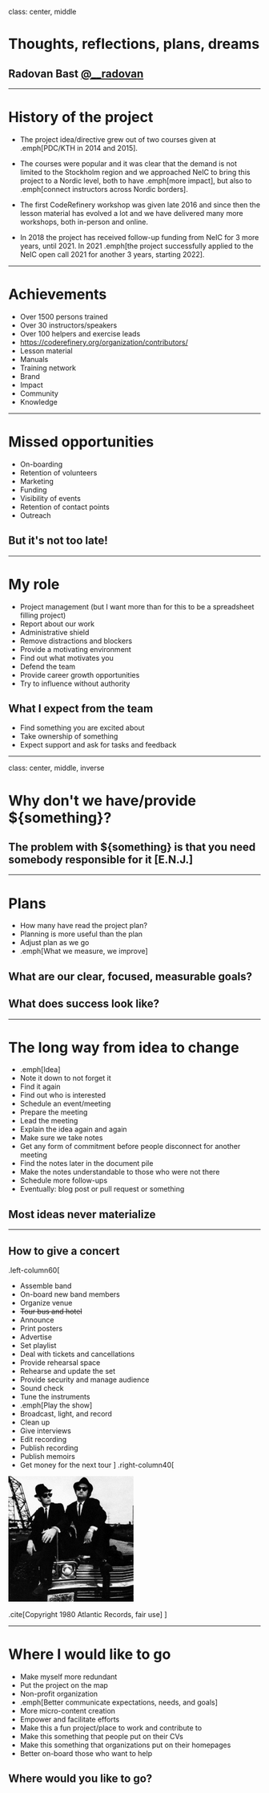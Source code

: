 class: center, middle

# Thoughts, reflections, plans, dreams

## Radovan Bast [@\_\_radovan](https://twitter.com/__radovan)

---

# History of the project

- The project idea/directive grew out of two courses given at .emph[PDC/KTH in 2014 and 2015].

- The courses were popular and it was clear that the demand is not limited to
  the Stockholm region and we approached NeIC to bring this project to a Nordic
  level, both to have .emph[more impact], but also to .emph[connect instructors across Nordic borders].

- The first CodeRefinery workshop was given late 2016 and since then the lesson
  material has evolved a lot and we have delivered many more workshops, both
  in-person and online.

- In 2018 the project has received follow-up funding from NeIC for 3 more
  years, until 2021. In 2021 .emph[the project successfully applied to the NeIC open call 2021 for another 3 years, starting 2022].

---

# Achievements

- Over 1500 persons trained
- Over 30 instructors/speakers
- Over 100 helpers and exercise leads
- <https://coderefinery.org/organization/contributors/>
- Lesson material
- Manuals
- Training network
- Brand
- Impact
- Community
- Knowledge

---

# Missed opportunities

- On-boarding
- Retention of volunteers
- Marketing
- Funding
- Visibility of events
- Retention of contact points
- Outreach

## But it's not too late!

---

# My role

- Project management (but I want more than for this to be a spreadsheet filling project)
- Report about our work
- Administrative shield
- Remove distractions and blockers
- Provide a motivating environment
- Find out what motivates you
- Defend the team
- Provide career growth opportunities
- Try to influence without authority

## What I expect from the team

- Find something you are excited about
- Take ownership of something
- Expect support and ask for tasks and feedback

---

class: center, middle, inverse

# Why don't we have/provide ${something}?

## The problem with ${something} is that you need somebody responsible for it [E.N.J.]

---

# Plans

- How many have read the project plan?
- Planning is more useful than the plan
- Adjust plan as we go
- .emph[What we measure, we improve]

## What are our clear, focused, measurable goals?

## What does success look like?

---

# The long way from idea to change

- .emph[Idea]
- Note it down to not forget it
- Find it again
- Find out who is interested
- Schedule an event/meeting
- Prepare the meeting
- Lead the meeting
- Explain the idea again and again
- Make sure we take notes
- Get any form of commitment before people disconnect for another meeting
- Find the notes later in the document pile
- Make the notes understandable to those who were not there
- Schedule more follow-ups
- Eventually: blog post or pull request or something

## Most ideas never materialize

---

## How to give a concert

.left-column60[
- Assemble band
- On-board new band members
- Organize venue
- ~~Tour bus and hotel~~
- Announce
- Print posters
- Advertise
- Set playlist
- Deal with tickets and cancellations
- Provide rehearsal space
- Rehearse and update the set
- Provide security and manage audience
- Sound check
- Tune the instruments
- .emph[Play the show]
- Broadcast, light, and record
- Clean up
- Give interviews
- Edit recording
- Publish recording
- Publish memoirs
- Get money for the next tour
]
.right-column40[
<img src="img/bb.jpg" alt="blues brothers" style="height: 250px;"/>

.cite[Copyright 1980 Atlantic Records, fair use]
]

---

# Where I would like to go

- Make myself more redundant
- Put the project on the map
- Non-profit organization
- .emph[Better communicate expectations, needs, and goals]
- More micro-content creation
- Empower and facilitate efforts
- Make this a fun project/place to work and contribute to
- Make this something that people put on their CVs
- Make this something that organizations put on their homepages
- Better on-board those who want to help

## Where would you like to go?
